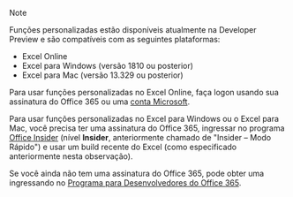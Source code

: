 > [!NOTE]
> Funções personalizadas estão disponíveis atualmente na Developer Preview e são compatíveis com as seguintes plataformas:
> - Excel Online
> - Excel para Windows (versão 1810 ou posterior)
> - Excel para Mac (versão 13.329 ou posterior)
> 
> Para usar funções personalizadas no Excel Online, faça logon usando sua assinatura do Office 365 ou uma [conta Microsoft](https://account.microsoft.com/account).
> 
> Para usar funções personalizadas no Excel para Windows ou o Excel para Mac, você precisa ter uma assinatura do Office 365, ingressar no programa [Office Insider](https://products.office.com/office-insider) (nível **Insider**, anteriormente chamado de "Insider – Modo Rápido") e usar um build recente do Excel (como especificado anteriormente nesta observação). 
>
> Se você ainda não tem uma assinatura do Office 365, pode obter uma ingressando no [Programa para Desenvolvedores do Office 365](https://developer.microsoft.com/pt-BR/office/dev-program).